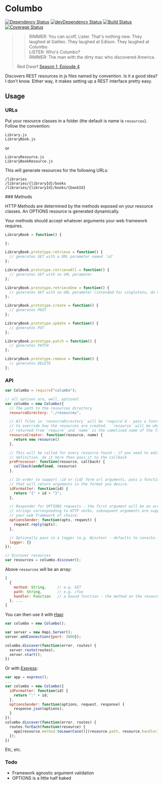 # Columbo

[![Dependency Status](https://david-dm.org/achingbrain/columbo.svg?theme=shields.io)](https://david-dm.org/achingbrain/columbo) [![devDependency Status](https://david-dm.org/achingbrain/columbo/dev-status.svg?theme=shields.io)](https://david-dm.org/achingbrain/columbo#info=devDependencies) [![Build Status](https://img.shields.io/travis/achingbrain/columbo/master.svg)](https://travis-ci.org/achingbrain/columbo) [![Coverage Status](http://img.shields.io/coveralls/achingbrain/columbo/master.svg)](https://coveralls.io/r/achingbrain/columbo)

>> RIMMER: You can scoff, Lister.  That's nothing new.  They laughed at Galileo.  They laughed at Edison.  They laughed at Columbo.  
>> LISTER: Who's Columbo?  
>> RIMMER: The man with the dirty mac who discovered America.  
>
> Red Dwarf [Season 1, Episode 4](http://www.ladyofthecake.com/rdscripts/season1/Waitingf.txt)

Discovers REST resources in js files named by convention.  Is it a good idea?  I don't know.  Either way, it makes setting up a REST interface pretty easy.

## Usage

### URLs

Put your resource classes in a folder (the default is name is `resources`).  Follow the convention:

```
Library.js
LibraryBook.js
```

or

```
LibraryResource.js
LibraryBookResource.js
```

This will generate resources for the following URLs:

```
/libraries
/libraries/{libraryId}/books
/libraries/{libraryId}/books/{bookId}
```

### Methods

HTTP Methods are determined by the methods exposed on your resource classes.  An OPTIONS resource is generated dynamically.

Your methods should accept whatever arguments your web framework requires.

```javascript
LibraryBook = function() {

};

LibraryBook.prototype.retrieve = function() {
  // generates GET with a URL parameter named 'id'
};

LibraryBook.prototype.retrieveAll = function() {
  // generates GET with no URL parameter
};

LibraryBook.prototype.retrieveOne = function() {
  // generates GET with no URL parameter (intended for singletons, do no use with retrieve and retrieveAll)
};

LibraryBook.prototype.create = function() {
  // generates POST
};

LibraryBook.prototype.update = function() {
  // generates PUT
};

LibraryBook.prototype.patch = function() {
  // generates PATCH
};

LibraryBook.prototype.remove = function() {
  // generates DELETE
};
```

### API

```javascript
var Columbo = require("columbo");

// all options are, well, optional
var columbo = new Columbo({
  // The path to the resources directory
  resourceDirectory: "./resources",

  // All files in `resourceDirectory` will be `require`d - pass a function here
  // to override how the resources are created.  `resource` will be whatever is
  // returned from `require` and `name` is the camelised name of the file
  resourceCreator: function(resource, name) {
    return new resource()
  },

  // This will be called for every resource found - if you need to edit the resource
  // definition, do it here then pass it to the callback
  preProcessor: function(resource, callback) {
    callback(undefined, resource)
  },

  // In order to support :id or {id} form url arguments, pass a function here
  // that will return arguments in the format you desire.
  idFormatter: function(id) {
    return "{" + id + "}";
  },

  // Responder for OPTIONS requests - the first argument will be an array of
  // strings corresponding to HTTP verbs, subsequent arguments are supplied by
  // your web framework of choice.
  optionsSender: function(opts, request) {
    request.reply(opts);
  },

  // Optionally pass in a logger (e.g. Winston) - defaults to console.
  logger: {}
});

// Discover resources
var resources = columbo.discover();
```

Above `resources` will be an array:

```javascript
[
  {
    method: String,		// e.g. GET
    path: String,		// e.g. /foo
    handler: Function	// a bound function - the method on the resource class
  }, ...
]
```

You can then use it with [Hapi](http://spumko.github.io)

```javascript
var columbo = new Columbo();

var server = new Hapi.Server();
server.addConnection({port: 3000});

columbo.discover(function(error, routes) {
  server.route(routes);
  server.start();
})
```

Or with [Express](http://expressjs.com):

```javascript
var app = express();
...
var columbo = new Columbo({
  idFormatter: function(id) {
    return ":" + id;
  },
  optionsSender: function(options, request, response) {
    response.json(options);
  }
});
columbo.discover(function(error, routes) {
  routes.forEach(function(resource) {
    app[resource.method.toLowerCase()](resource.path, resource.handler);
  });
})
```

Etc, etc.

### Todo

 - Framework agnostic argument validation
 - OPTIONS is a little half baked
